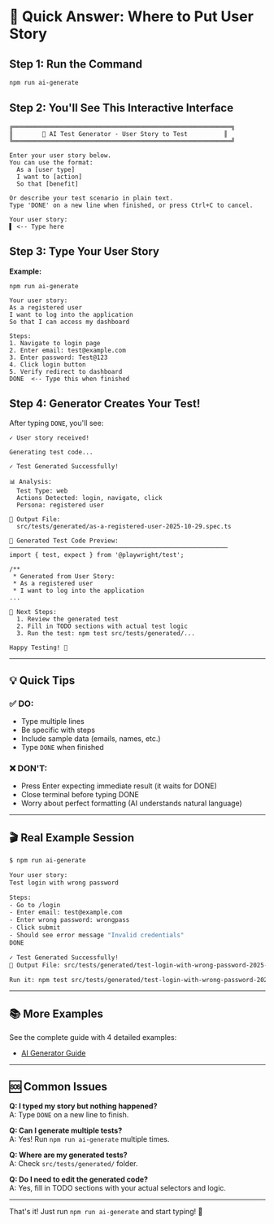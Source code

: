 # 🎯 Quick Answer: Where to Put User Story

## Step 1: Run the Command
```bash
npm run ai-generate
```

## Step 2: You'll See This Interactive Interface

```
╔════════════════════════════════════════════════════════════╗
║        🤖 AI Test Generator - User Story to Test          ║
╚════════════════════════════════════════════════════════════╝

Enter your user story below.
You can use the format:
  As a [user type]
  I want to [action]
  So that [benefit]

Or describe your test scenario in plain text.
Type 'DONE' on a new line when finished, or press Ctrl+C to cancel.

Your user story:
▌ <-- Type here
```

## Step 3: Type Your User Story

**Example:**
```
npm run ai-generate

Your user story:
As a registered user
I want to log into the application  
So that I can access my dashboard

Steps:
1. Navigate to login page
2. Enter email: test@example.com
3. Enter password: Test@123
4. Click login button
5. Verify redirect to dashboard
DONE  <-- Type this when finished
```

## Step 4: Generator Creates Your Test!

After typing `DONE`, you'll see:

```
✓ User story received!

Generating test code...

✓ Test Generated Successfully!

📊 Analysis:
  Test Type: web
  Actions Detected: login, navigate, click
  Persona: registered user

📁 Output File:
  src/tests/generated/as-a-registered-user-2025-10-29.spec.ts

📝 Generated Test Code Preview:
────────────────────────────────────────────────────────────
import { test, expect } from '@playwright/test';

/**
 * Generated from User Story:
 * As a registered user
 * I want to log into the application
...

🚀 Next Steps:
  1. Review the generated test
  2. Fill in TODO sections with actual test logic
  3. Run the test: npm test src/tests/generated/...

Happy Testing! 🎉
```

---

## 💡 Quick Tips

### ✅ DO:
- Type multiple lines
- Be specific with steps
- Include sample data (emails, names, etc.)
- Type `DONE` when finished

### ❌ DON'T:
- Press Enter expecting immediate result (it waits for DONE)
- Close terminal before typing DONE
- Worry about perfect formatting (AI understands natural language)

---

## 🎬 Real Example Session

```bash
$ npm run ai-generate

Your user story:
Test login with wrong password

Steps:
- Go to /login
- Enter email: test@example.com
- Enter wrong password: wrongpass
- Click submit
- Should see error message "Invalid credentials"
DONE

✓ Test Generated Successfully!
📁 Output File: src/tests/generated/test-login-with-wrong-password-2025-10-29.spec.ts

Run it: npm test src/tests/generated/test-login-with-wrong-password-2025-10-29.spec.ts
```

---

## 📚 More Examples

See the complete guide with 4 detailed examples:
- [AI Generator Guide](AI-GENERATOR-GUIDE.md)

---

## 🆘 Common Issues

**Q: I typed my story but nothing happened?**  
A: Type `DONE` on a new line to finish.

**Q: Can I generate multiple tests?**  
A: Yes! Run `npm run ai-generate` multiple times.

**Q: Where are my generated tests?**  
A: Check `src/tests/generated/` folder.

**Q: Do I need to edit the generated code?**  
A: Yes, fill in TODO sections with your actual selectors and logic.

---

That's it! Just run `npm run ai-generate` and start typing! 🚀

